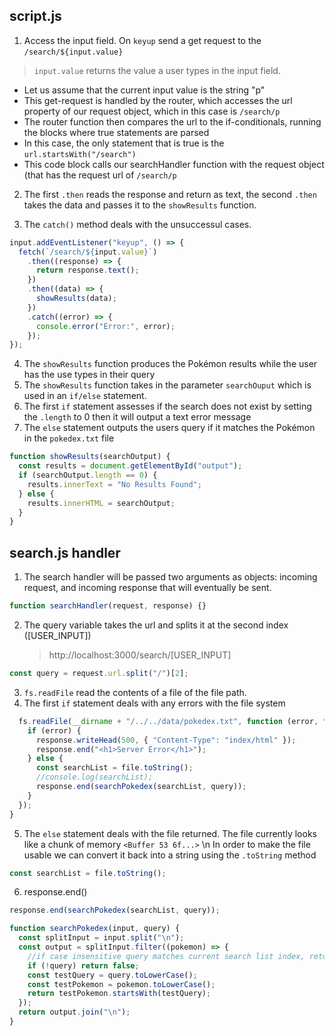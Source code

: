 ## script.js

1. Access the input field. On `keyup` send a get request to the `/search/${input.value}`

> `input.value` returns the value a user types in the input field.

- Let us assume that the current input value is the string "p"
- This get-request is handled by the router, which accesses the url property of our request object, which in this case is `/search/p`
- The router function then compares the url to the if-conditionals, running the blocks where true statements are parsed
- In this case, the only statement that is true is the `url.startsWith("/search")`
- This code block calls our searchHandler function with the request object (that has the request url of `/search/p`

2. The first `.then` reads the response and return as text, the second `.then` takes the data and passes it to the `showResults` function.

3. The `catch()` method deals with the unsuccessul cases.

```javascript
input.addEventListener("keyup", () => {
  fetch(`/search/${input.value}`)
    .then((response) => {
      return response.text();
    })
    .then((data) => {
      showResults(data);
    })
    .catch((error) => {
      console.error("Error:", error);
    });
});
```

4. The `showResults` function produces the Pokémon results while the user has the use types in their query
5. The `showResults` function takes in the parameter `searchOuput` which is used in an `if/else` statement.
6. The first `if` statement assesses if the search does not exist by setting the `.length` to 0 then it will output a text error message
7. The `else` statement outputs the users query if it matches the Pokémon in the `pokedex.txt` file

```javascript
function showResults(searchOutput) {
  const results = document.getElementById("output");
  if (searchOutput.length == 0) {
    results.innerText = "No Results Found";
  } else {
    results.innerHTML = searchOutput;
  }
}
```

## search.js handler

1. The search handler will be passed two arguments as objects: incoming request, and incoming response that will eventually be sent.

```javascript
function searchHandler(request, response) {}
```

2. The query variable takes the url and splits it at the second index ([USER_INPUT])
   > http://localhost:3000/search/[USER_INPUT]

```javascript
const query = request.url.split("/")[2];
```

3. `fs.readFile` read the contents of a file of the file path.
4. The first `if` statement deals with any errors with the file system

```javascript
  fs.readFile(__dirname + "/../../data/pokedex.txt", function (error, file) {
    if (error) {
      response.writeHead(500, { "Content-Type": "index/html" });
      response.end("<h1>Server Error</h1>");
    } else {
      const searchList = file.toString();
      //console.log(searchList);
      response.end(searchPokedex(searchList, query));
    }
  });
}
```

5. The `else` statement deals with the file returned. The file currently looks like a chunk of memory `<Buffer 53 6f...>`
   \n
   In order to make the file usable we can convert it back into a string using the `.toString` method

```javascript
const searchList = file.toString();
```

6. response.end()

```javascript
response.end(searchPokedex(searchList, query));
```

```javascript
function searchPokedex(input, query) {
  const splitInput = input.split("\n");
  const output = splitInput.filter((pokemon) => {
    //if case insensitive query matches current search list index, return true
    if (!query) return false;
    const testQuery = query.toLowerCase();
    const testPokemon = pokemon.toLowerCase();
    return testPokemon.startsWith(testQuery);
  });
  return output.join("\n");
}
```
